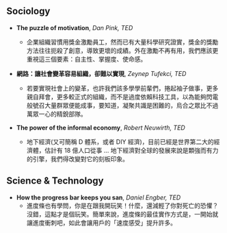 ## Sociology

- **The puzzle of motivation**, _Dan Pink, TED_
  - 企業組織習慣用獎金激勵員工，然而已有大量科學研究證實，獎金的獎勵方法往往扼殺了創意，導致更壞的成績。外在激勵不再有用，我們應該更重視這三個要素：自主性、掌握度、使命感。


- **網路：讓社會變革容易組織，卻難以實現**, _Zeynep Tufekci, TED_
  - 若要實現社會上的變革，也許我們該多學學前輩們，捲起袖子做事，更多親自拜會，更多較正式的組織，而不是過度依賴科技工具，以為能夠閃電般號召大量群眾便能成事，要知道，凝聚共識是困難的，烏合之眾比不過萬眾一心的精銳部隊。


- **The power of the informal economy**, _Robert Neuwirth, TED_
  - 地下經濟(又可簡稱 D 體系，或者 DIY 經濟)，目前已經是世界第二大的經濟體，估計有 18 億人口從事 ... 地下經濟對全球的發展來說是顆強而有力的引擎，我們得改變對它的刻板印象。

## Science & Technology

- **How the progress bar keeps you san**, _Daniel Engber, TED_
  - 進度條也有學問，你是在跟我開玩笑！什麼，還減輕了你對死亡的恐懼？沒錯，這點才是個玩笑。簡單來說，進度條的最佳實作方式是，一開始就讓進度衝刺吧，如此會讓用戶的「速度感受」提升許多。